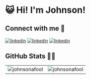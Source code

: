 # 😺 Hi! I'm Johnson!

<!-- ![](https://komarev.com/ghpvc/?username=itsalicelee) -->

<!-- - 🐻 I am an MEng student at UC Berkeley EECS with a concentration on Data Science and Systems -->
<!-- - 🌴 I received my bachelor's degree from National Taiwan University -->
<!-- - 🦓 I am currently working on [Zeabur](https://zeabur.com/), a platform that helps developers to deploy services with a single click -->

## Connect with me 🤝

<a href="https://www.linkedin.com/in/hungyuan" target="blank"><img align="center" src="https://img.shields.io/badge/LinkedIn-0077B5?style=for-the-badge&logo=linkedin&logoColor=white" alt="linkedin"></a>
<a href="mailto:johnsonafool@gmail.com" target="blank"><img align="center" src="https://img.shields.io/badge/Gmail-D14836?style=for-the-badge&logo=gmail&logoColor=white" alt="linkedin"></a>
<a href="https://discordapp.com/users/847787845606834196" target="blank"><img align="center" src="https://img.shields.io/badge/Discord-5865F2?style=for-the-badge&logo=discord&logoColor=white" alt="linkedin"></a>

## GitHub Stats 👨‍💻

<table>
<!-- <tr width="100%">
<img src ="https://raw.githubusercontent.com/johnsonafool/johnsonafool/master/profile-summary-card-output/github_dark/0-profile-details.svg"     alt="johnsonafool">
</tr> -->
<tr>
<td><img src ="https://github-readme-stats-git-masterrstaa-rickstaa.vercel.app/api/top-langs/?username=johnsonafool&layout=compact&hide_border=true&langs_count=100&theme=transparent"     alt="johnsonafool"></td>
<td><img align="center" src="https://github-readme-stats-git-masterrstaa-rickstaa.vercel.app/api?username=johnsonafool&&show_icons=true&theme=transparent&layout=compact&hide_border=true&langs_count=100" alt="johnsonafool" /></td>
</tr>
</table>
